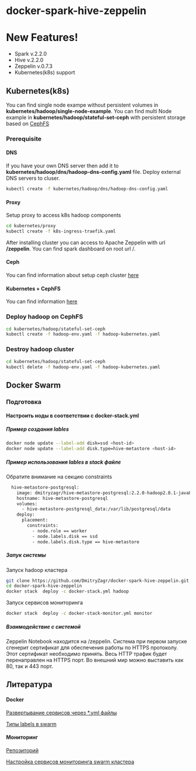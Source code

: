 # docker-spark-hive-zeppelin

# New Features!

  - Spark v.2.2.0
  - Hive v.2.2.0
  - Zeppelin v.0.7.3
  - Kubernetes(k8s) support


## Kubernetes(k8s)

You can find single node exampe without persistent volumes in **kubernetes/hadoop/single-node-example**. You can find multi Node example in **kubernetes/hadoop/stateful-set-ceph** with persistent storage based on [CephFS](https://ceph.com/)

### Prerequisite
#### DNS
If you have your own DNS server then add it to **kubernetes/hadoop/dns/hadoop-dns-config.yaml** file.
Deploy external DNS servers to cluser.
```sh
kubectl create -f kubernetes/hadoop/dns/hadoop-dns-config.yaml
```

#### Proxy
Setup proxy to access k8s hadoop components
```sh
cd kubernetes/proxy
kubectl create -f k8s-ingress-traefik.yaml
```
After installing cluster you can access to Apache Zeppelin with url **/zeppelin**. You can find spark dashboard on root url /.

#### Ceph
You can find information about setup ceph cluster [here](https://github.com/DmitryZagr/k8s-ceph#k8s-ceph)

#### Kubernetes + CephFS
You can find information [here](https://github.com/DmitryZagr/k8s-ceph#cephfs--statefulsetk8s-api)

### Deploy hadoop on CephFS
```sh
cd kubernetes/hadoop/stateful-set-ceph
kubectl create -f hadoop-env.yaml -f hadoop-kubernetes.yaml
```

### Destroy hadoop cluster
```sh
cd kubernetes/hadoop/stateful-set-ceph
kubectl delete -f hadoop-env.yaml -f hadoop-kubernetes.yaml
```

## Docker Swarm

### Подготовка

#### Настроить ноды в соответствии с docker-stack.yml
##### Пример создания lables

```sh
docker node update --label-add disk=ssd <host-id>
docker node update --label-add disk.type=hive-metastore <host-id>
```

##### Пример использования lables в stack файле
Обратите внимание на секцию constraints
```sh
  hive-metastore-postgresql:
    image: dmitryzagr/hive-metastore-postgresql:2.2.0-hadoop2.8.1-java8
    hostname: hive-metastore-postgresql
    volumes:
      - hive-metastore-postgresql_data:/var/lib/postgresql/data
    deploy:
      placement:
        constraints: 
          - node.role == worker
          - node.labels.disk == ssd
          - node.labels.disk.type == hive-metastore
```

##### Запук системы

 Запуск hadoop кластера
```sh
git clone https://github.com/DmitryZagr/docker-spark-hive-zeppelin.git
cd docker-spark-hive-zeppelin
docker stack  deploy -c docker-stack.yml hadoop
```

Запуск сервисов мониторинга 
```sh
docker stack  deploy -c docker-stack-monitor.yml monitor
```

##### Взаимодействие с системой
Zeppelin Notebook находится на /zeppelin.
Система при первом запуске сгенерит сертификат для обеспечения работы по HTTPS протоколу. Этот сертификат необходимо принять. Весь HTTP трафик будет перенаправлен на HTTPS порт. Во внешний мир можно выставить как 80, так и 443 порт.

## Литература
#### Docker
[Развертывание сервисов через *.yml файлы](http://training.play-with-docker.com/traefik-load-balancing/)

[Типы labels в swarm](https://docs.docker.com/engine/reference/commandline/service_create/#specify-service-constraints-constraint)
#### Мониторинг
[Репозиторий](https://github.com/botleg/swarm-monitoring.git)

[Настройка сервисов мониторинга swarm кластера](https://habrahabr.ru/company/southbridge/blog/327670/)
